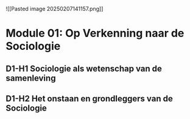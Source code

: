 ![[Pasted image 20250207141157.png]]

# Module 01: Op Verkenning naar de Sociologie

## D1-H1 Sociologie als wetenschap van de samenleving
## D1-H2 Het onstaan en grondleggers van de Sociologie 
